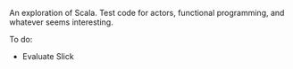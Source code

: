 An exploration of Scala. Test code for actors, functional programming, and whatever seems interesting.

To do:
- Evaluate Slick
